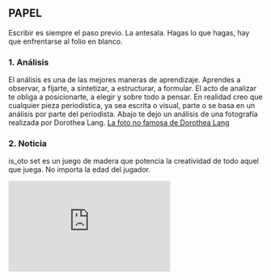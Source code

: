 ## PAPEL
Escribir es siempre el paso previo. La antesala. Hagas lo que hagas, hay que enfrentarse al folio en blanco. 

### 1. Análisis 
El análisis es una de las mejores maneras de aprendizaje. Aprendes a observar, a fijarte, a sintetizar, a estructurar, a formular. El acto de analizar te obliga a posicionarte, a elegir y sobre todo a pensar. En realidad creo que cualquier pieza periodística, ya sea escrita o visual, parte o se basa en un análisis por parte del periodista. Abajo te dejo un análisis de una fotografía realizada por Dorothea Lang.
<a href="https://medium.com/@adrianlopezsoler/la-foto-no-famosa-de-dorothea-lange-1f85b0c3e439" target="_blank">La foto no famosa de Dorothea Lang</a>

### 2. Noticia
is_oto set es un juego de madera que potencia la creatividad de todo aquel que juega. No importa la edad del jugador.
<iframe width="320" height="180" src="https://www.youtube.com/embed/0F-k1ALqsWY" frameborder="0" allow="accelerometer; autoplay; clipboard-write; encrypted-media; gyroscope; picture-in-picture" allowfullscreen></iframe>
